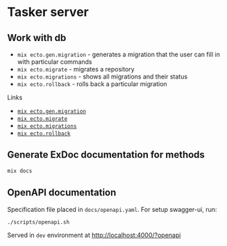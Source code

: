 # Tasker server

## Work with db

- `mix ecto.gen.migration` - generates a migration that the user can fill in with particular commands
- `mix ecto.migrate` - migrates a repository
- `mix ecto.migrations` - shows all migrations and their status
- `mix ecto.rollback` - rolls back a particular migration

Links

- [`mix ecto.gen.migration`](https://hexdocs.pm/ecto_sql/Mix.Tasks.Ecto.Gen.Migration.html)
- [`mix ecto.migrate`](https://hexdocs.pm/ecto_sql/Mix.Tasks.Ecto.Migrate.html)
- [`mix ecto.migrations`](https://hexdocs.pm/ecto_sql/Mix.Tasks.Ecto.Migrations.html)
- [`mix ecto.rollback`](https://hexdocs.pm/ecto_sql/Mix.Tasks.Ecto.Rollback.html)

## Generate ExDoc documentation for methods

```bash
mix docs
```

## OpenAPI documentation

Specification file placed in `docs/openapi.yaml`. For setup swagger-ui, run:

```bash
./scripts/openapi.sh
```

Served in `dev` environment at [http://localhost:4000/?openapi](http://localhost:4000/?openapi)
